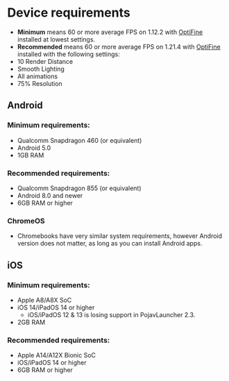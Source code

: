 # Device requirements
- **Minimum** means 60 or more average FPS on 1.12.2 with [OptiFine](https://optifine.net/downloads) installed at lowest settings.
- **Recommended** means 60 or more average FPS on 1.21.4 with [OptiFine](https://optifine.net/downloads) installed with the following settings:
- 10 Render Distance
- Smooth Lighting
- All animations
- 75% Resolution
## Android

### Minimum requirements:
- Qualcomm Snapdragon 460 (or equivalent)
- Android 5.0
- 1GB RAM

### Recommended requirements:
- Qualcomm Snapdragon 855 (or equivalent)
- Android 8.0 and newer
- 6GB RAM or higher

### ChromeOS
- Chromebooks have very similar system requirements, however Android version does not matter, as long as you can install Android apps.

## iOS

### Minimum requirements:
- Apple A8/A8X SoC
- iOS 14/iPadOS 14 or higher
   - iOS/iPadOS 12 & 13 is losing support in PojavLauncher 2.3.
- 2GB RAM

### Recommended requirements:
- Apple A14/A12X Bionic SoC
- iOS/iPadOS 14 or higher
- 6GB RAM or higher
